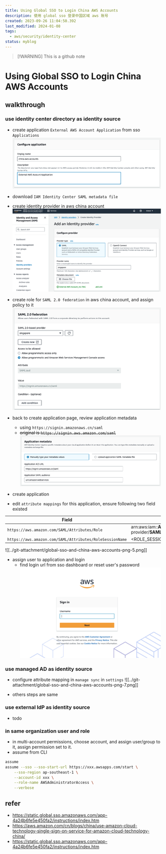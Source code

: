 ```yaml
---
title: Using Global SSO to Login China AWS Accounts
description: 使用 global sso 登录中国区域 aws 账号
created: 2023-09-26 11:04:50.392
last_modified: 2024-01-08
tags:
  - aws/security/identity-center
status: myblog
---
```

> [!WARNING] This is a github note

# Using Global SSO to Login China AWS Accounts
## walkthrough
### use identity center directory as identity source
- create application `External AWS Account Application` from sso `Applications`
![global-sso-and-china-aws-accounts-png-1.png](../git-attachment/global-sso-and-china-aws-accounts-png-1.png)
- download `IAM Identity Center SAML metadata file` 

- create identity provider in aws china account
![global-sso-and-china-aws-accounts-png-2.png](../git-attachment/global-sso-and-china-aws-accounts-png-2.png)

- create role for `SAML 2.0 federation` in aws china account, and assign policy to it
![global-sso-and-china-aws-accounts-png-3.png](../git-attachment/global-sso-and-china-aws-accounts-png-3.png)

- back to create application page, review application metadata
    - using `https://signin.amazonaws.cn/saml`
    - ~~original is `https://signin.aws.amazon.com/saml`~~
![global-sso-and-china-aws-accounts-png-4.png](../git-attachment/global-sso-and-china-aws-accounts-png-4.png)

- create application
- edit `attribute mappings` for this application, ensure following two field existed

| Field                                                  | Value                                                                                                      | Format      |
| ------------------------------------------------------ | ---------------------------------------------------------------------------------------------------------- | ----------- |
| `https://aws.amazon.com/SAML/Attributes/Role`            | arn:aws:iam::**ACCOUNTID**:saml-provider/**SAMLPROVIDERNAME**,arn:aws:iam::**ACCOUNTID**:role/**ROLENAME** | unspecified |
| `https://aws.amazon.com/SAML/Attributes/RoleSessionName` | <ROLE_SESSION_NAME> must match [a-zA-Z_0-9+=,.@-]{2,64}                                                    | unspecified |

![[../git-attachment/global-sso-and-china-aws-accounts-png-5.png]]

- assign user to application and login
    - find login url from sso dashboard or reset user's password
![global-sso-and-china-aws-accounts-png-6.png|400](../git-attachment/global-sso-and-china-aws-accounts-png-6.png)

### use managed AD as identity source
- configure attribute mapping in `manage sync` in `settings`
![[../git-attachment/global-sso-and-china-aws-accounts-png-7.png]]

- others steps are same 

### use external IdP as identity source
- todo


### in same organization user and role
- in multi-account permissions, choose account, and assign user/group to it, assign permission set to it.
- assume from CLI
```sh
assume 
assume --sso --sso-start-url https://xxx.awsapps.com/start \
    --sso-region ap-southeast-1 \
    --account-id xxx \
    --role-name AWSAdministratorAccess \
    --verbose
```

## refer
- https://static.global.sso.amazonaws.com/app-4a24b6fe5e450fa2/instructions/index.htm
- https://aws.amazon.com/cn/blogs/china/use-amazon-cloud-technology-single-sign-on-service-for-amazon-cloud-technology-china/
- https://static.global.sso.amazonaws.com/app-4a24b6fe5e450fa2/instructions/index.htm


